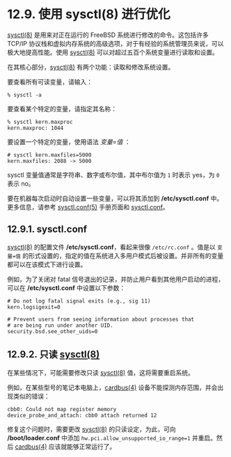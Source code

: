 # 12.9. 使用 sysctl(8) 进行优化

[sysctl(8)](https://www.freebsd.org/cgi/man.cgi?query=sysctl&sektion=8&format=html) 是用来对正在运行的 FreeBSD 系统进行修改的命令。这包括许多 TCP/IP 协议栈和虚拟内存系统的高级选项，对于有经验的系统管理员来说，可以极大地提高性能。使用 [sysctl(8)](https://www.freebsd.org/cgi/man.cgi?query=sysctl&sektion=8&format=html) 可以对超过五百个系统变量进行读取和设置。

在其核心部分，[sysctl(8)](https://www.freebsd.org/cgi/man.cgi?query=sysctl&sektion=8&format=html) 有两个功能：读取和修改系统设置。

要查看所有可读变量，请输入：

```
% sysctl -a
```

要查看某个特定的变量，请指定其名称：

```
% sysctl kern.maxproc
kern.maxproc: 1044
```

要设置一个特定的变量，使用语法 *变量=值* ：

```
# sysctl kern.maxfiles=5000
kern.maxfiles: 2088 -> 5000
```

sysctl 变量值通常是字符串、数字或布尔值，其中布尔值为 `1` 时表示 yes，为 `0` 表示 no。

要在机器每次启动时自动设置一些变量，可以将其添加到 **/etc/sysctl.conf** 中。更多信息，请参考 [sysctl.conf(5)](https://www.freebsd.org/cgi/man.cgi?query=sysctl.conf&sektion=5&format=html) 手册页面和 [sysctl.conf](https://docs.freebsd.org/en/books/handbook/book/#configtuning-sysctlconf)。

## 12.9.1. **sysctl.conf**

[sysctl(8)](https://www.freebsd.org/cgi/man.cgi?query=sysctl&sektion=8&format=html) 的配置文件 **/etc/sysctl.conf**，看起来很像 `/etc/rc.conf` 。值是以 `变量=值` 的形式设置的，指定的值在系统进入多用户模式后被设置。并非所有的变量都可以在该模式下进行设置。

例如，为了关闭对 fatal 信号退出的记录，并防止用户看到其他用户启动的进程，可以在 **/etc/sysctl.conf** 中设置以下参数：

```
# Do not log fatal signal exits (e.g., sig 11)
kern.logsigexit=0

# Prevent users from seeing information about processes that
# are being run under another UID.
security.bsd.see_other_uids=0
```

## 12.9.2. 只读 [sysctl(8)](https://www.freebsd.org/cgi/man.cgi?query=sysctl&sektion=8&format=html)

在某些情况下，可能需要修改只读 [sysctl(8)](https://www.freebsd.org/cgi/man.cgi?query=sysctl&sektion=8&format=html) 值，这将需要重启系统。

例如，在某些型号的笔记本电脑上，[cardbus(4)](https://www.freebsd.org/cgi/man.cgi?query=cardbus&sektion=4&format=html) 设备不能探测内存范围，并会出现类似的错误：

```
cbb0: Could not map register memory
device_probe_and_attach: cbb0 attach returned 12
```

修复这个问题时，需要更改 [sysctl(8)](https://www.freebsd.org/cgi/man.cgi?query=sysctl&sektion=8&format=html) 的只读设定，为此，可向 **/boot/loader.conf** 中添加 `hw.pci.allow_unsupported_io_range=1` 并重启。然后 [cardbus(4)](https://www.freebsd.org/cgi/man.cgi?query=cardbus&sektion=4&format=html) 应该就能够正常运行了。
